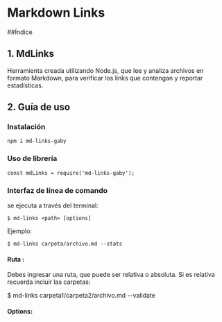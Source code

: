 # Markdown Links

##Índice

## 1. MdLinks 

Herramienta creada utilizando Node.js, que lee y analiza archivos en formato Markdown, para verificar los links que contengan y reportar estadísticas.

## 2. Guía de uso

### Instalación

    npm i md-links-gaby

### Uso de librería

    const mdLinks = require('md-links-gaby');

### Interfaz de línea de comando

se ejecuta a través del terminal:

    $ md-links <path> [options]
    
Ejemplo:

    $ md-links carpeta/archivo.md --stats

#### Ruta <path>:
  
Debes ingresar una ruta, que puede ser relativa o absoluta. Si es relativa recuerda incluir las carpetas:
  
$ md-links carpeta1/carpeta2/archivo.md --validate
  
#### Options:
  
  
  
  
  
  
  
  
  
  
  
